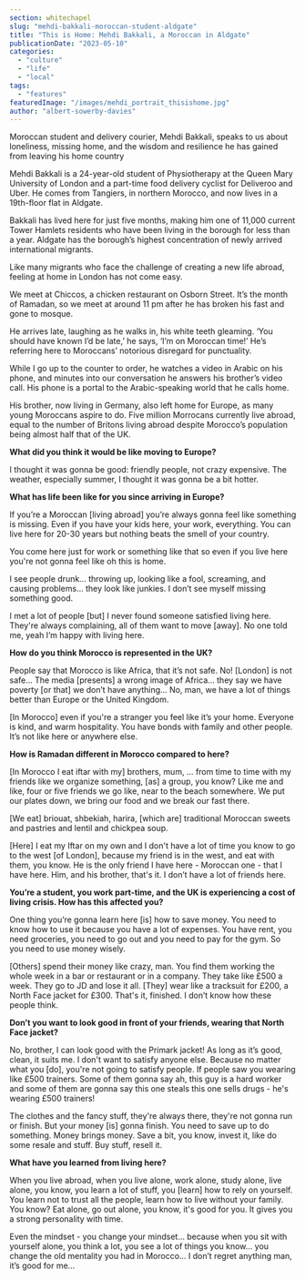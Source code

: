 ```yaml
---
section: whitechapel
slug: "mehdi-bakkali-moroccan-student-aldgate"
title: "This is Home: Mehdi Bakkali, a Moroccan in Aldgate"
publicationDate: "2023-05-10"
categories: 
  - "culture"
  - "life"
  - "local"
tags: 
  - "features"
featuredImage: "/images/mehdi_portrait_thisishome.jpg"
author: "albert-sowerby-davies"
---
```


Moroccan student and delivery courier, Mehdi Bakkali, speaks to us about loneliness, missing home, and the wisdom and resilience he has gained from leaving his home country

Mehdi Bakkali is a 24-year-old student of Physiotherapy at the Queen Mary University of London and a part-time food delivery cyclist for Deliveroo and Uber. He comes from Tangiers, in northern Morocco, and now lives in a 19th-floor flat in Aldgate. 

Bakkali has lived here for just five months, making him one of 11,000 current Tower Hamlets residents who have been living in the borough for less than a year. Aldgate has the borough’s highest concentration of newly arrived international migrants. 

Like many migrants who face the challenge of creating a new life abroad, feeling at home in London has not come easy.

We meet at Chiccos, a chicken restaurant on Osborn Street. It’s the month of Ramadan, so we meet at around 11 pm after he has broken his fast and gone to mosque.

He arrives late, laughing as he walks in, his white teeth gleaming. ‘You should have known I’d be late,’ he says, ‘I’m on Moroccan time!’ He’s referring here to Moroccans’ notorious disregard for punctuality. 

While I go up to the counter to order, he watches a video in Arabic on his phone, and minutes into our conversation he answers his brother’s video call. His phone is a portal to the Arabic-speaking world that he calls home.

His brother, now living in Germany, also left home for Europe, as many young Moroccans aspire to do. Five million Morrocans currently live abroad, equal to the number of Britons living abroad despite Morocco’s population being almost half that of the UK.

**What did you think it would be like moving to Europe?**

I thought it was gonna be good: friendly people, not crazy expensive. The weather, especially summer, I thought it was gonna be a bit hotter.

**What has life been like for you since arriving in Europe?**

If you’re a Moroccan \[living abroad\] you’re always gonna feel like something is missing. Even if you have your kids here, your work, everything. You can live here for 20-30 years but nothing beats the smell of your country.

You come here just for work or something like that so even if you live here you're not gonna feel like oh this is home.

I see people drunk… throwing up, looking like a fool, screaming, and causing problems… they look like junkies. I don’t see myself missing something good.

I met a lot of people \[but\] I never found someone satisfied living here. They're always complaining, all of them want to move \[away\]. No one told me, yeah I’m happy with living here.

**How do you think Morocco is represented in the UK?**

People say that Morocco is like Africa, that it’s not safe. No! \[London\] is not safe… The media \[presents\] a wrong image of Africa… they say we have poverty \[or that\] we don’t have anything… No, man, we have a lot of things better than Europe or the United Kingdom. 

\[In Morocco\] even if you're a stranger you feel like it’s your home. Everyone is kind, and warm hospitality. You have bonds with family and other people. It’s not like here or anywhere else.

**How is Ramadan different in Morocco compared to here?**

\[In Morocco I eat iftar with my\] brothers, mum, … from time to time with my friends like we organize something, \[as\] a group, you know? Like me and like, four or five friends we go like, near to the beach somewhere. We put our plates down, we bring our food and we break our fast there. 

\[We eat\] briouat, shbekiah, harira, \[which are\] traditional Moroccan sweets and pastries and lentil and chickpea soup. 

\[Here\] I eat my Iftar on my own and I don't have a lot of time you know to go to the west \[of London\], because my friend is in the west, and eat with them, you know. He is the only friend I have here - Moroccan one - that I have here. Him, and his brother, that's it. I don’t have a lot of friends here.

**You’re a student, you work part-time, and the UK is experiencing a cost of living crisis. How has this affected you?**

One thing you’re gonna learn here \[is\] how to save money. You need to know how to use it because you have a lot of expenses. You have rent, you need groceries, you need to go out and you need to pay for the gym. So you need to use money wisely.

\[Others\] spend their money like crazy, man. You find them working the whole week in a bar or restaurant or in a company. They take like £500 a week. They go to JD and lose it all. \[They\] wear like a tracksuit for £200, a North Face jacket for £300. That's it, finished. I don’t know how these people think.

**Don’t you want to look good in front of your friends, wearing that North Face jacket?**

No, brother, I can look good with the Primark jacket! As long as it’s good, clean, it suits me. I don't want to satisfy anyone else. Because no matter what you \[do\], you're not going to satisfy people. If people saw you wearing like £500 trainers. Some of them gonna say ah, this guy is a hard worker and some of them are gonna say this one steals this one sells drugs - he's wearing £500 trainers! 

The clothes and the fancy stuff, they're always there, they're not gonna run or finish. But your money \[is\] gonna finish. You need to save up to do something. Money brings money. Save a bit, you know, invest it, like do some resale and stuff. Buy stuff, resell it. 

**What have you learned from living here?**

When you live abroad, when you live alone, work alone, study alone, live alone, you know, you learn a lot of stuff, you \[learn\] how to rely on yourself. You learn not to trust all the people, learn how to live without your family. You know? Eat alone, go out alone, you know, it's good for you. It gives you a strong personality with time. 

Even the mindset - you change your mindset… because when you sit with yourself alone, you think a lot, you see a lot of things you know… you change the old mentality you had in Morocco… I don’t regret anything man, it’s good for me…
